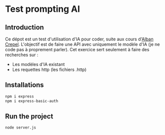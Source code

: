 # Test prompting AI

## Introduction

Ce dépot est un test d'utilisation d'IA pour coder, suite aux cours d'[Alban Crepel](https://github.com/AlbanCrepel). L'objectif est de faire une API avec uniquement le modèle d'IA (je ne code pas à proprement parler). Cet exercice sert seulement à faire des recherches sur :

- Les modèles d'IA existant
- Les requettes http (les fichiers .http)

## Installations

```bash
npm i express
npm i express-basic-auth
```

## Run the project

```bash
node server.js
```
